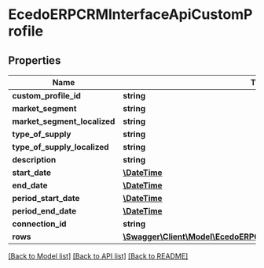# EcedoERPCRMInterfaceApiCustomProfile

## Properties
Name | Type | Description | Notes
------------ | ------------- | ------------- | -------------
**custom_profile_id** | **string** |  | [optional] 
**market_segment** | **string** |  | [optional] 
**market_segment_localized** | **string** |  | [optional] 
**type_of_supply** | **string** |  | [optional] 
**type_of_supply_localized** | **string** |  | [optional] 
**description** | **string** |  | [optional] 
**start_date** | [**\DateTime**](\DateTime.md) |  | [optional] 
**end_date** | [**\DateTime**](\DateTime.md) |  | [optional] 
**period_start_date** | [**\DateTime**](\DateTime.md) |  | [optional] 
**period_end_date** | [**\DateTime**](\DateTime.md) |  | [optional] 
**connection_id** | **string** |  | [optional] 
**rows** | [**\Swagger\Client\Model\EcedoERPCRMInterfaceApiCustomProfileRow[]**](EcedoERPCRMInterfaceApiCustomProfileRow.md) |  | [optional] 

[[Back to Model list]](../README.md#documentation-for-models) [[Back to API list]](../README.md#documentation-for-api-endpoints) [[Back to README]](../README.md)


